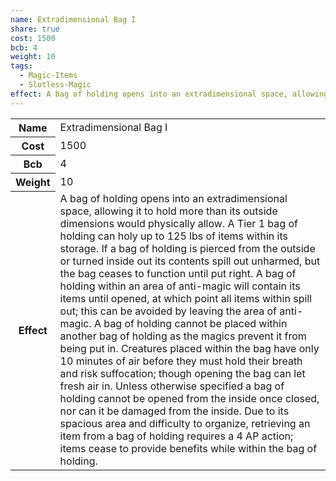 ```yaml
---
name: Extradimensional Bag I
share: true
cost: 1500
bcb: 4
weight: 10
tags:
  - Magic-Items
  - Slotless-Magic
effect: A bag of holding opens into an extradimensional space, allowing it to hold more than its outside dimensions would physically allow. A Tier 1 bag of holding can holy up to 125 lbs of items within its storage. If a bag of holding is pierced from the outside or turned inside out its contents spill out unharmed, but the bag ceases to function until put right. A bag of holding within an area of anti-magic will contain its items until opened, at which point all items within spill out; this can be avoided by leaving the area of anti-magic.  A bag of holding cannot be placed within another bag of holding as the magics prevent it from being put in.  Creatures placed within the bag have only 10 minutes of air before they must hold their breath and risk suffocation; though opening the bag can let fresh air in. Unless otherwise specified a bag of holding cannot be opened from the inside once closed, nor can it be damaged from the inside.  Due to its spacious area and difficulty to organize, retrieving an item from a bag of holding requires a 4 AP action; items cease to provide benefits while within the bag of holding.
---
```

<p><span dir="ltr" style="overflow-x: auto;"><table><tbody><tr><th dir="ltr">Name</th><td dir="ltr">Extradimensional Bag I</td></tr><tr><th dir="ltr">Cost</th><td dir="auto">1500</td></tr><tr><th dir="ltr">Bcb</th><td dir="auto">4</td></tr><tr><th dir="ltr">Weight</th><td dir="auto">10</td></tr><tr><th dir="ltr">Effect</th><td dir="ltr">A bag of holding opens into an extradimensional space, allowing it to hold more than its outside dimensions would physically allow. A Tier 1 bag of holding can holy up to 125 lbs of items within its storage. If a bag of holding is pierced from the outside or turned inside out its contents spill out unharmed, but the bag ceases to function until put right. A bag of holding within an area of anti-magic will contain its items until opened, at which point all items within spill out; this can be avoided by leaving the area of anti-magic.  A bag of holding cannot be placed within another bag of holding as the magics prevent it from being put in.  Creatures placed within the bag have only 10 minutes of air before they must hold their breath and risk suffocation; though opening the bag can let fresh air in. Unless otherwise specified a bag of holding cannot be opened from the inside once closed, nor can it be damaged from the inside.  Due to its spacious area and difficulty to organize, retrieving an item from a bag of holding requires a 4 AP action; items cease to provide benefits while within the bag of holding.</td></tr></tbody></table></span></p>